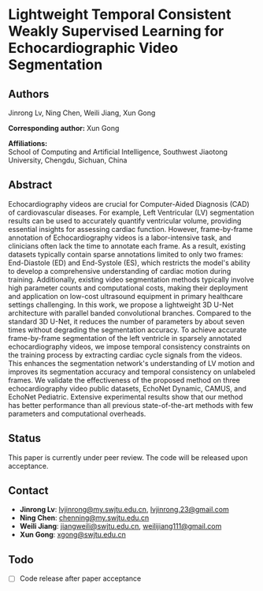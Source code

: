 # Lightweight Temporal Consistent Weakly Supervised Learning for Echocardiographic Video Segmentation

## Authors
Jinrong Lv, Ning Chen, Weili Jiang, Xun Gong 

**Corresponding author:** Xun Gong 

**Affiliations:**  
School of Computing and Artificial Intelligence, Southwest Jiaotong University, Chengdu, Sichuan, China  

## Abstract
Echocardiography videos are crucial for Computer-Aided Diagnosis (CAD) of cardiovascular diseases. For example, Left Ventricular (LV) segmentation results can be used to accurately quantify ventricular volume, providing essential insights for assessing cardiac function. However, frame-by-frame annotation of Echocardiography videos is a labor-intensive task, and clinicians often lack the time to annotate each frame. As a result, existing datasets typically contain sparse annotations limited to only two frames: End-Diastole (ED) and End-Systole (ES), which restricts the model's ability to develop a comprehensive understanding of cardiac motion during training. Additionally, existing video segmentation methods typically involve high parameter counts and computational costs, making their deployment and application on low-cost ultrasound equipment in primary healthcare settings challenging. In this work, we propose a lightweight 3D U-Net architecture with parallel banded convolutional branches. Compared to the standard 3D U-Net, it reduces the number of parameters by about seven times without degrading the segmentation accuracy. To achieve accurate frame-by-frame segmentation of the left ventricle in sparsely annotated echocardiography videos, we impose temporal consistency constraints on the training process by extracting cardiac cycle signals from the videos. This enhances the segmentation network's understanding of LV motion and improves its segmentation accuracy and temporal consistency on unlabeled frames. We validate the effectiveness of the proposed method on three echocardiography video public datasets, EchoNet Dynamic, CAMUS, and EchoNet Pediatric. Extensive experimental results show that our method has better performance than all previous state-of-the-art methods with few parameters and computational overheads.

## Status
This paper is currently under peer review. The code will be released upon acceptance.

## Contact
- **Jinrong Lv**: lvjinrong@my.swjtu.edu.cn, lvjinrong.23@gmail.com  
- **Ning Chen**: chenning@my.swjtu.edu.cn  
- **Weili Jiang**: jiangweili@swjtu.edu.cn, weilijiang111@gmail.com  
- **Xun Gong**: xgong@swjtu.edu.cn

## Todo
- [ ] Code release after paper acceptance
